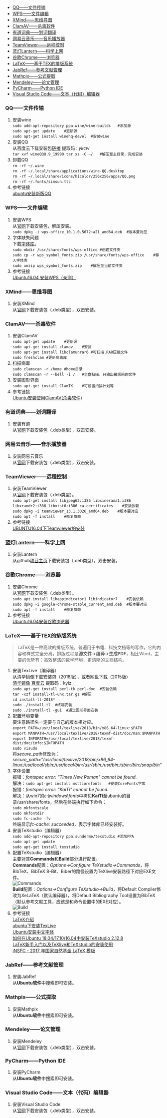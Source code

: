 * [QQ——文件传输](#qq%E6%96%87%E4%BB%B6%E4%BC%A0%E8%BE%93)
* [WPS——文件编辑](#wps%E6%96%87%E4%BB%B6%E7%BC%96%E8%BE%91)
* [XMind——思维导图](#xmind%E6%80%9D%E7%BB%B4%E5%AF%BC%E5%9B%BE)
* [ClamAV——杀毒软件](#clamav%E6%9D%80%E6%AF%92%E8%BD%AF%E4%BB%B6)
* [有道词典——划词翻译](#%E6%9C%89%E9%81%93%E8%AF%8D%E5%85%B8%E5%88%92%E8%AF%8D%E7%BF%BB%E8%AF%91)
* [网易云音乐——音乐播放器](#%E7%BD%91%E6%98%93%E4%BA%91%E9%9F%B3%E4%B9%90%E9%9F%B3%E4%B9%90%E6%92%AD%E6%94%BE%E5%99%A8)
* [TeamViewer——远程控制](#teamviewer%E8%BF%9C%E7%A8%8B%E6%8E%A7%E5%88%B6)
* [蓝灯Lantern——科学上网](#%E8%93%9D%E7%81%AFlantern%E7%A7%91%E5%AD%A6%E4%B8%8A%E7%BD%91)
* [谷歌Chrome——浏览器](#%E8%B0%B7%E6%AD%8Cchrome%E6%B5%8F%E8%A7%88%E5%99%A8)
* [LaTeX——基于ΤΕΧ的排版系统](#latex%E5%9F%BA%E4%BA%8E%CF%84%CE%B5%CF%87%E7%9A%84%E6%8E%92%E7%89%88%E7%B3%BB%E7%BB%9F)
* [JabRef——参考文献管理](#jabref%E5%8F%82%E8%80%83%E6%96%87%E7%8C%AE%E7%AE%A1%E7%90%86)
* [Mathpix——公式提取](#mathpix%E5%85%AC%E5%BC%8F%E6%8F%90%E5%8F%96)
* [Mendeley——论文管理](#mendeley%E8%AE%BA%E6%96%87%E7%AE%A1%E7%90%86)
* [PyCharm——Python IDE](#pycharmpython-ide)
* [Visual Studio Code——文本（代码）编辑器](#visual-studio-code%E6%96%87%E6%9C%AC%E4%BB%A3%E7%A0%81%E7%BC%96%E8%BE%91%E5%99%A8)

### QQ——文件传输

1. 安装wine  
`sudo add-apt-repository ppa:wine/wine-builds   #添加源`  
`sudo apt-get update    #更新源`  
`sudo apt-get install winehq-devel  #安装wine`  
2. 安装QQ  
从百度云下载安装包[链接](https://pan.baidu.com/s/1kENXtaEBtxmtBhlC-1g3ZA) 提取码 : *ykcw*  
`tar xvf wineQQ8.9_19990.tar.xz -C ~/   #解压至主目录，完成安装`  
3. 卸载QQ  
`rm -rf ~/.wine`  
`rm -rf ~/.local/share/applications/wine-QQ.desktop`  
`rm -rf ~/.local/share/icons/hicolor/256x256/apps/QQ.png`  
`rm -rf ~/.fonts/simsun.ttc`  
4. 参考链接  
[ubuntu安装新版QQ](https://www.cnblogs.com/sangewuxie/p/7477261.html)  

### WPS——文件编辑

1. 安装WPS  
从[官网](http://www.wps.cn/product/wpslinux/)下载安装包，解压安装。  
`sudo dpkg -i wps-office_10.1.0.5672~a21_amd64.deb  #版本要对应`  
2. 字体缺失问题  
下载[字体库](http://vdisk.weibo.com/s/ajLw30suHpSUg?from=page_100505_profile&wvr=6)。  
`sudo mkdir /usr/share/fonts/wps-office #创建文件夹`  
`sudo cp -r wps_symbol_fonts.zip /usr/share/fonts/wps-office    #移入字体库`  
`sudo unzip wps_symbol_fonts.zip    #解压至当前文件夹`  
3. 参考链接  
[Ubuntu16.04 安装WPS（亲测）](https://blog.csdn.net/superrunner_wujin/article/details/78158165)  

### XMind——思维导图

1. 安装XMind  
从[官网](https://www.xmind.net/download/zen)下载安装包（.deb类型），双击安装。  

### ClamAV——杀毒软件

1. 安装ClamAV  
`sudo apt-get update    #更新源`  
`sudo apt-get install clamav    #安装`  
`sudo apt-get install libclamunrar6 #可扫描.RAR压缩文件`  
`sudo freshclam #更新病毒库`  
2. 扫描病毒  
`sudo clamscan -r /home #home目录`  
`sudo clamscan -r --bell -i /   #全盘扫描，只输出被感染的文件`  
3. 安装图形界面  
`sudo apt-get install ClamTK    #可设置扫描计划等`  
4. 参考链接  
[Ubuntu安装使用ClamAV(杀毒软件)](http://blog.topspeedsnail.com/archives/4300)  

### 有道词典——划词翻译

1. 安装有道  
从[官网](http://cidian.youdao.com/index-linux.html)下载安装包（.deb类型），双击安装。  

### 网易云音乐——音乐播放器

1. 安装网易云音乐  
从[官网](https://music.163.com/#/download)下载安装包（.deb类型），双击安装。  

### TeamViewer——远程控制

1. 安装TeamViewer  
从[官网](https://www.teamviewer.com/cn/download/linux/)下载安装包（.deb类型）。  
`sudo apt-get install libjpeg62:i386 libxinerama1:i386 libxrandr2:i386 libxtst6:i386 ca-certificates    #安装依赖`  
`sudo dpkg -i teamviewer_13.1.3026_amd64.deb    #版本要对应`  
`sudo apt -f install    #修复依赖`  
2. 参考链接  
[UBUNTU16.04下Teamviewer的安装](https://blog.csdn.net/weixin_41887832/article/details/79832991)  

### 蓝灯Lantern——科学上网

1. 安装Lantern  
从github[项目主页](https://github.com/getlantern)下载安装包（.deb类型），双击安装。  

### 谷歌Chrome——浏览器

1. 安装Chrome  
从[官网](https://www.google.cn/chrome/index.html)下载安装包（.deb类型）。  
`sudo apt install libappindicator1 libindicator7    #安装依赖`  
`sudo dpkg -i google-chrome-stable_current_amd.deb  #版本要对应`  
`sudo apt -f install    #修复依赖`  
2. 参考链接  
[Ubuntu16.04安装谷歌浏览器](https://blog.csdn.net/Muleung/article/details/80623533)  

### LaTeX——基于ΤΕΧ的排版系统

>LaTeX是一种高效的排版系统，普遍用于书籍、科技文档等的写作，它的内容和样式完全分离，排版过程是**源文件→编译→生成PDF**，相比Word，主要的优势有：高效整洁的数学环境、更清晰的文档结构。  

1. 安装TexLive（编译器）  
从清华镜像下载安装包（2018版），或者网盘下载（2015版）  
[清华镜像](https://mirrors.tuna.tsinghua.edu.cn/CTAN/systems/texlive/tlnet/)    [百度云](https://pan.baidu.com/s/120xZjoFR1dcBKK6jf2L-SQ)   提取码：kyiz  
`sudo apt-get install perl-tk perl-doc  #安装依赖`  
`tar -xzf install-tl-unx.tar.gz #解压`  
`cd install-tl-2018*`  
`sudo ./install-tl  #终端安装`  
`sudo ./install-tl -gui  #通过图形界面安装`  
2. 配置环境变量  
要注意路径名一定要与自己的版本相对应。  
`export PATH=/usr/local/texlive/2018/bin/x86_64-linux:$PATH`  
`export MANPATH=/usr/local/texlive/2018/texmf-dist/doc/man:$MANPATH`  
`export INFOPATH=/usr/local/texlive/2018/texmf-dist/doc/info:$INFOPATH`  
`sudo visudo`  
将*secure_path*修改为：*secure_path="/usr/local/texlive/2018/bin/x86_64-linux:/usr/local/sbin:/usr/local/bin:/usr/sbin:/usr/bin:/sbin:/bin:/snap/bin"*  
3. 字体设置  
报错：*fontspec error: "Times New Roman" cannot be found.*  
解决：`sudo apt-get install msttcorefonts   #安装CoreFonts字库`  
报错：*fontspec error: "KaiTi" cannot be found.*  
解决：从win7的*c:\windows\fonts*中拷贝**KaiTi**至ubuntu的目录/usr/share/fonts，然后在终端执行如下命令：  
`sudo mkfontscale`  
`sudo mkfontdir`  
`sudo fc-cache -fv`  
终端显示*fc-cache: succeeded*，表示字体库已经安装好。  
4. 安装TeXstudio（编辑器）  
`sudo add-apt-repository ppa:sunderme/texstudio #添加PPA`  
`sudo apt-get update`  
`sudo apt-get install texstudio`  
5. 配置TeXstudio（编辑器）  
主要对其**Commands**和**Build**部分进行配置。  
**Commands**配置：*Options→Configure TeXstudio→Commands*，将BibTeX、BibTeX 8-Bit、Biber的路径设置为TeXlive安装路径下对应EXE文件。  
![Commands](./img/Commands.png)  
**Build**配置：*Options→Configure TeXstudio→Build*，将Default Compiler修改为XeLaTeX（默认编译器），将Default Bibliography Tool设置为BibTeX（默认参考文献工具，应该是和命令设置中的EXE对应）。  
![Build](./img/Build.png)  
6. 参考链接  
[LaTeX介绍](https://zhuanlan.zhihu.com/p/32058882)  
[ubuntu下安装TexLive](http://www.levizebulon.cn/2019/01/03/ubuntu%E4%B8%8B%E5%AE%89%E8%A3%85TexLive/)  
[Ubuntu安装中文字体](http://www.cnblogs.com/windfall/p/4982584.html)  
[如何在Ubuntu 18.04/17.10/16.04中安装TeXstudio 2.12.8](https://www.linuxidc.com/Linux/2018-04/151691.htm)  
[LaTeX新手入门以及TeXlive和TeXstudio的安装使用](https://blog.csdn.net/zywhehe/article/details/83113214#%E4%B8%80%E3%80%81%E5%91%BD%E4%BB%A4%E5%92%8C%E6%9E%84%E5%BB%BA%E8%AE%BE%E7%BD%AE)  
[iNSFC - 2017 年国家自然基金 LaTeX 模板](https://github.com/YimianDai/iNSFC)  

### JabRef——参考文献管理

1. 安装JabRef  
从**Ubuntu软件**中搜索即可安装。  

### Mathpix——公式提取

1. 安装Mathpix  
从**Ubuntu软件**中搜索即可安装。  

### Mendeley——论文管理

1. 安装Mendeley  
从[官网](https://www.mendeley.com/download-desktop/)下载安装包（.deb类型），双击安装。  

### PyCharm——Python IDE

1. 安装PyCharm  
从**Ubuntu软件**中搜索即可安装。  

### Visual Studio Code——文本（代码）编辑器

1. 安装Visual Studio Code  
从[官网](https://code.visualstudio.com/)下载安装包（.deb类型），双击安装。  
